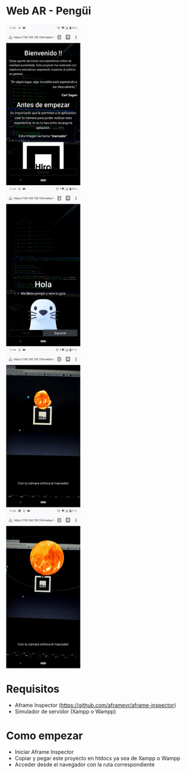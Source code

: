 # Web AR - Pengüi
<div style="display: flex; flex-flow: column;"> 
  <img width="200" src="capturas/1.jpg">
  <img width="200" src="capturas/2.jpg">
  <img width="200" src="capturas/3.jpg">
  <img width="200" src="capturas/4.jpg">
</div>



# Requisitos

  - Aframe Inspector (https://github.com/aframevr/aframe-inspector) 
  - Simulador de servidor (Xampp o Wampp)

# Como empezar
  - Iniciar Aframe Inspector
  - Copiar y pegar este proyecto en htdocs ya sea de Xampp o Wampp
  - Acceder desde el navegador con la ruta correspondiente

